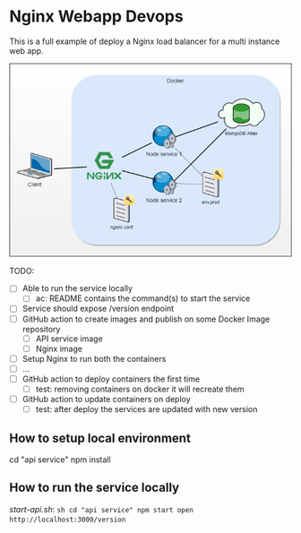 # Nginx Webapp Devops

This is a full example of deploy a Nginx load balancer for a multi instance web app.  

![images](diagrams/Infrastructure%20with%20NGINX.drawio.png)



TODO:

- [ ] Able to run the service locally
  - [ ] ac: README contains the command(s) to start the service
- [ ] Service should expose /version endpoint
- [ ] GitHub action to create images and publish on some Docker Image repository
  - [ ] API service image
  - [ ] Nginx image
- [ ] Setup Nginx to run both the containers
- [ ] ...
- [ ] GitHub action to deploy containers the first time
  - [ ] test: removing containers on docker it will recreate them
- [ ] GitHub action to update containers on deploy
  - [ ] test: after deploy the services are updated with new version

## How to setup local environment

cd "api service"
npm install

## How to run the service locally

_start-api.sh_:
``sh
cd "api service"
npm start
open http://localhost:3000/version
``